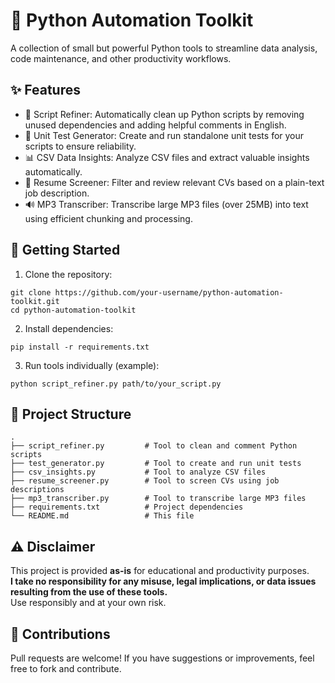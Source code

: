 
# 🔧 Python Automation Toolkit

A collection of small but powerful Python tools to streamline data analysis, code maintenance, and other productivity workflows.

## ✨ Features

- 🧹 Script Refiner: Automatically clean up Python scripts by removing unused dependencies and adding helpful comments in English.  
- 🧪 Unit Test Generator: Create and run standalone unit tests for your scripts to ensure reliability.  
- 📊 CSV Data Insights: Analyze CSV files and extract valuable insights automatically.  
- 📄 Resume Screener: Filter and review relevant CVs based on a plain-text job description.  
- 🔊 MP3 Transcriber: Transcribe large MP3 files (over 25MB) into text using efficient chunking and processing.

## 🚀 Getting Started

1. Clone the repository:
```
git clone https://github.com/your-username/python-automation-toolkit.git
cd python-automation-toolkit
```

2. Install dependencies:
```
pip install -r requirements.txt
```

3. Run tools individually (example):
```
python script_refiner.py path/to/your_script.py
```

## 📁 Project Structure

```
.
├── script_refiner.py         # Tool to clean and comment Python scripts
├── test_generator.py         # Tool to create and run unit tests
├── csv_insights.py           # Tool to analyze CSV files
├── resume_screener.py        # Tool to screen CVs using job descriptions
├── mp3_transcriber.py        # Tool to transcribe large MP3 files
├── requirements.txt          # Project dependencies
└── README.md                 # This file
```

## ⚠️ Disclaimer

This project is provided **as-is** for educational and productivity purposes.  
**I take no responsibility for any misuse, legal implications, or data issues resulting from the use of these tools.**  
Use responsibly and at your own risk.

## 🧠 Contributions

Pull requests are welcome! If you have suggestions or improvements, feel free to fork and contribute.
